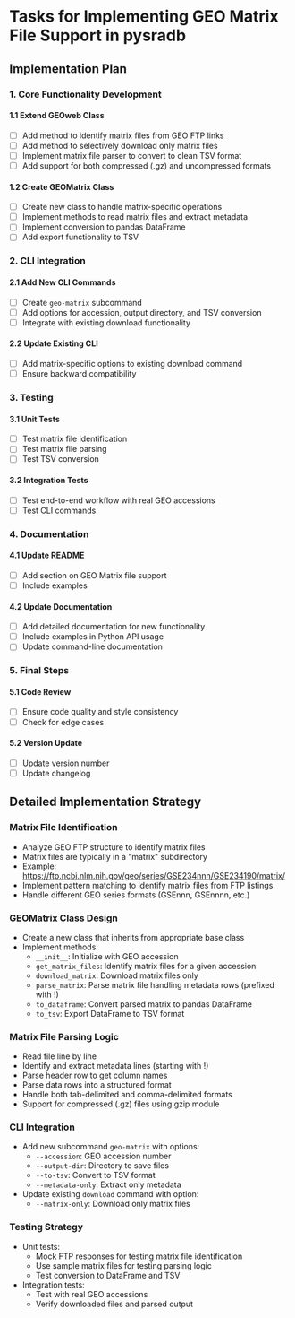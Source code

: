 # Tasks for Implementing GEO Matrix File Support in pysradb

## Implementation Plan

### 1. Core Functionality Development

#### 1.1 Extend GEOweb Class
- [ ] Add method to identify matrix files from GEO FTP links
- [ ] Add method to selectively download only matrix files
- [ ] Implement matrix file parser to convert to clean TSV format
- [ ] Add support for both compressed (.gz) and uncompressed formats

#### 1.2 Create GEOMatrix Class
- [ ] Create new class to handle matrix-specific operations
- [ ] Implement methods to read matrix files and extract metadata
- [ ] Implement conversion to pandas DataFrame
- [ ] Add export functionality to TSV

### 2. CLI Integration

#### 2.1 Add New CLI Commands
- [ ] Create `geo-matrix` subcommand
- [ ] Add options for accession, output directory, and TSV conversion
- [ ] Integrate with existing download functionality

#### 2.2 Update Existing CLI
- [ ] Add matrix-specific options to existing download command
- [ ] Ensure backward compatibility

### 3. Testing

#### 3.1 Unit Tests
- [ ] Test matrix file identification
- [ ] Test matrix file parsing
- [ ] Test TSV conversion

#### 3.2 Integration Tests
- [ ] Test end-to-end workflow with real GEO accessions
- [ ] Test CLI commands

### 4. Documentation

#### 4.1 Update README
- [ ] Add section on GEO Matrix file support
- [ ] Include examples

#### 4.2 Update Documentation
- [ ] Add detailed documentation for new functionality
- [ ] Include examples in Python API usage
- [ ] Update command-line documentation

### 5. Final Steps

#### 5.1 Code Review
- [ ] Ensure code quality and style consistency
- [ ] Check for edge cases

#### 5.2 Version Update
- [ ] Update version number
- [ ] Update changelog

## Detailed Implementation Strategy

### Matrix File Identification
- Analyze GEO FTP structure to identify matrix files
- Matrix files are typically in a "matrix" subdirectory
- Example: https://ftp.ncbi.nlm.nih.gov/geo/series/GSE234nnn/GSE234190/matrix/
- Implement pattern matching to identify matrix files from FTP listings
- Handle different GEO series formats (GSEnnn, GSEnnnn, etc.)

### GEOMatrix Class Design
- Create a new class that inherits from appropriate base class
- Implement methods:
  - `__init__`: Initialize with GEO accession
  - `get_matrix_files`: Identify matrix files for a given accession
  - `download_matrix`: Download matrix files only
  - `parse_matrix`: Parse matrix file handling metadata rows (prefixed with !)
  - `to_dataframe`: Convert parsed matrix to pandas DataFrame
  - `to_tsv`: Export DataFrame to TSV format

### Matrix File Parsing Logic
- Read file line by line
- Identify and extract metadata lines (starting with !)
- Parse header row to get column names
- Parse data rows into a structured format
- Handle both tab-delimited and comma-delimited formats
- Support for compressed (.gz) files using gzip module

### CLI Integration
- Add new subcommand `geo-matrix` with options:
  - `--accession`: GEO accession number
  - `--output-dir`: Directory to save files
  - `--to-tsv`: Convert to TSV format
  - `--metadata-only`: Extract only metadata
- Update existing `download` command with option:
  - `--matrix-only`: Download only matrix files

### Testing Strategy
- Unit tests:
  - Mock FTP responses for testing matrix file identification
  - Use sample matrix files for testing parsing logic
  - Test conversion to DataFrame and TSV
- Integration tests:
  - Test with real GEO accessions
  - Verify downloaded files and parsed output
